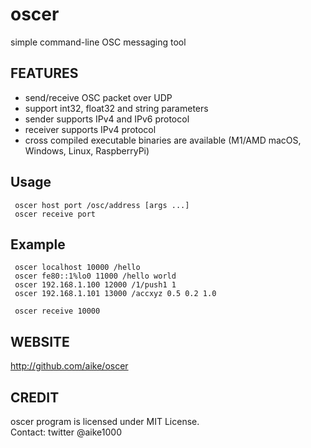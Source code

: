 oscer
====
simple command-line OSC messaging tool

## FEATURES
- send/receive OSC packet over UDP
- support int32, float32 and string parameters
- sender supports IPv4 and IPv6 protocol
- receiver supports IPv4 protocol
- cross compiled executable binaries are available (M1/AMD macOS, Windows, Linux, RaspberryPi)

## Usage
```
 oscer host port /osc/address [args ...]
 oscer receive port
```

## Example
```
 oscer localhost 10000 /hello
 oscer fe80::1%lo0 11000 /hello world
 oscer 192.168.1.100 12000 /1/push1 1
 oscer 192.168.1.101 13000 /accxyz 0.5 0.2 1.0

 oscer receive 10000
```

## WEBSITE
http://github.com/aike/oscer

## CREDIT
oscer program is licensed under MIT License.  
Contact: twitter @aike1000
